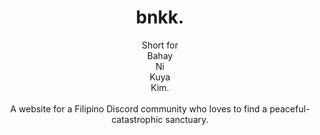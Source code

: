 <h1 align="center">
  bnkk.
</h1>
<p align="center">
  Short for<br>
  Bahay<br>
  Ni<br>
  Kuya<br>
  Kim.<br>
  <br>
  A website for a Filipino Discord community
  who loves to find a peaceful-catastrophic sanctuary.
</p>
